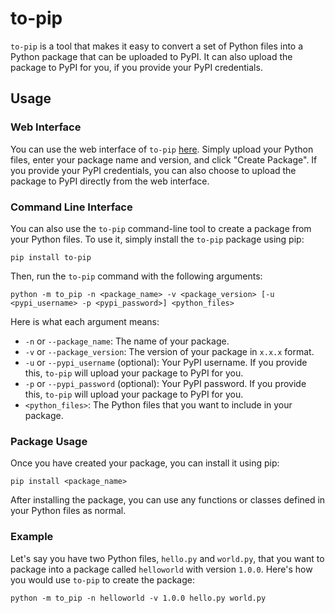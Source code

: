 # to-pip

`to-pip` is a tool that makes it easy to convert a set of Python files into a Python package that can be uploaded to PyPI. It can also upload the package to PyPI for you, if you provide your PyPI credentials. 

## Usage

### Web Interface

You can use the web interface of `to-pip` [here](https://to-pip-jqvkl3xr3a-uc.a.run.app). Simply upload your Python files, enter your package name and version, and click "Create Package". If you provide your PyPI credentials, you can also choose to upload the package to PyPI directly from the web interface.

### Command Line Interface

You can also use the `to-pip` command-line tool to create a package from your Python files. To use it, simply install the `to-pip` package using pip:

```
pip install to-pip
```

Then, run the `to-pip` command with the following arguments:

```
python -m to_pip -n <package_name> -v <package_version> [-u <pypi_username> -p <pypi_password>] <python_files>
```

Here is what each argument means:

- `-n` or `--package_name`: The name of your package.
- `-v` or `--package_version`: The version of your package in `x.x.x` format.
- `-u` or `--pypi_username` (optional): Your PyPI username. If you provide this, `to-pip` will upload your package to PyPI for you.
- `-p` or `--pypi_password` (optional): Your PyPI password. If you provide this, `to-pip` will upload your package to PyPI for you.
- `<python_files>`: The Python files that you want to include in your package.

### Package Usage

Once you have created your package, you can install it using pip:

```
pip install <package_name>
```

After installing the package, you can use any functions or classes defined in your Python files as normal. 

### Example

Let's say you have two Python files, `hello.py` and `world.py`, that you want to package into a package called `helloworld` with version `1.0.0`. Here's how you would use `to-pip` to create the package:

```
python -m to_pip -n helloworld -v 1.0.0 hello.py world.py
```
